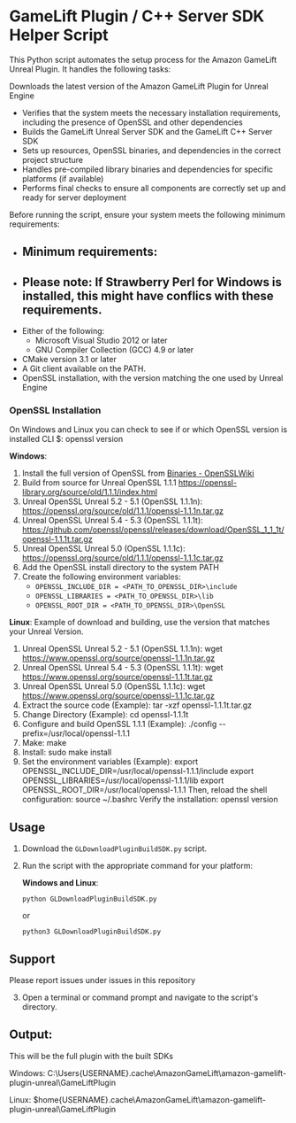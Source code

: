 
# GameLift Plugin / C++ Server SDK Helper Script

This Python script automates the setup process for the Amazon GameLift Unreal Plugin. It handles the following tasks:

Downloads the latest version of the Amazon GameLift Plugin for Unreal Engine

- Verifies that the system meets the necessary installation requirements, including the presence of OpenSSL and other dependencies
- Builds the GameLift Unreal Server SDK and the GameLift C++ Server SDK
- Sets up resources, OpenSSL binaries, and dependencies in the correct project structure
- Handles pre-compiled library binaries and dependencies for specific platforms (if available)
- Performs final checks to ensure all components are correctly set up and ready for server deployment

Before running the script, ensure your system meets the following minimum requirements:
- ## Minimum requirements:
- ## Please note: If Strawberry Perl for Windows is installed, this might have conflics with these requirements.

* Either of the following:
    * Microsoft Visual Studio 2012 or later
    * GNU Compiler Collection (GCC) 4.9 or later
* CMake version 3.1 or later
* A Git client available on the PATH.
* OpenSSL installation, with the version matching the one used by Unreal Engine

### OpenSSL Installation
On Windows and Linux you can check to see if or which OpenSSL version is installed CLI $: openssl version

**Windows**:

1. Install the full version of OpenSSL from [Binaries - OpenSSLWiki](https://wiki.openssl.org/index.php/Binaries)
2. Build from source for Unreal OpenSSL 1.1.1  https://openssl-library.org/source/old/1.1.1/index.html
3. Unreal OpenSSL Unreal 5.2 - 5.1 (OpenSSL 1.1.1n): https://openssl.org/source/old/1.1.1/openssl-1.1.1n.tar.gz
4. Unreal OpenSSL Unreal 5.4 - 5.3 (OpenSSL 1.1.1t): https://github.com/openssl/openssl/releases/download/OpenSSL_1_1_1t/openssl-1.1.1t.tar.gz
5. Unreal OpenSSL Unreal 5.0 (OpenSSL 1.1.1c): https://openssl.org/source/old/1.1.1/openssl-1.1.1c.tar.gz
7. Add the OpenSSL install directory to the system PATH
8. Create the following environment variables:
   - `OPENSSL_INCLUDE_DIR = <PATH_TO_OPENSSL_DIR>\include`
   - `OPENSSL_LIBRARIES = <PATH_TO_OPENSSL_DIR>\lib`
   - `OPENSSL_ROOT_DIR = <PATH_TO_OPENSSL_DIR>\OpenSSL`

**Linux**: Example of download and building, use the version that matches your Unreal Version.

1. Unreal OpenSSL Unreal 5.2 - 5.1 (OpenSSL 1.1.1n): wget https://www.openssl.org/source/openssl-1.1.1n.tar.gz
3. Unreal OpenSSL Unreal 5.4 - 5.3 (OpenSSL 1.1.1t): wget https://www.openssl.org/source/openssl-1.1.1t.tar.gz
4. Unreal OpenSSL Unreal 5.0 (OpenSSL 1.1.1c): wget https://www.openssl.org/source/openssl-1.1.1c.tar.gz
5. Extract the source code (Example): tar -xzf openssl-1.1.1t.tar.gz
6. Change Directory (Example): cd openssl-1.1.1t
7. Configure and build OpenSSL 1.1.1 (Example): ./config --prefix=/usr/local/openssl-1.1.1
8. Make: make
9. Install: sudo make install
10. Set the environment variables (Example):
   export OPENSSL_INCLUDE_DIR=/usr/local/openssl-1.1.1/include
   export OPENSSL_LIBRARIES=/usr/local/openssl-1.1.1/lib
   export OPENSSL_ROOT_DIR=/usr/local/openssl-1.1.1
Then, reload the shell configuration: source ~/.bashrc
Verify the installation: openssl version

## Usage

1. Download the `GLDownloadPluginBuildSDK.py` script.

2. Run the script with the appropriate command for your platform:
   
   **Windows and Linux**:
   
   ```
   python GLDownloadPluginBuildSDK.py
   ```
   
   or
   
   ```
   python3 GLDownloadPluginBuildSDK.py
   ```

## Support

Please report issues under issues in this repository


3. Open a terminal or command prompt and navigate to the script's directory.

## Output:
This will be the full plugin with the built SDKs

Windows:
 C:\Users\{USERNAME}\.cache\AmazonGameLift\amazon-gamelift-plugin-unreal\GameLiftPlugin

Linux:
$home\{USERNAME}\.cache\AmazonGameLift\amazon-gamelift-plugin-unreal\GameLiftPlugin
